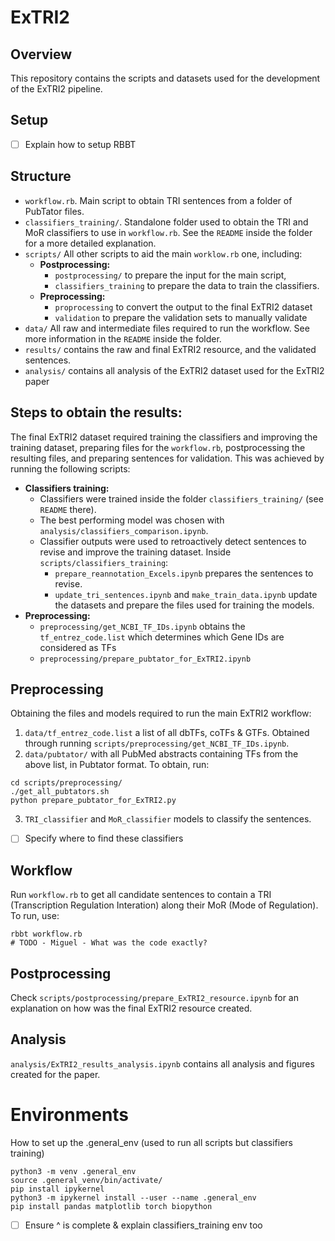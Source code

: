 # ExTRI2

## Overview
This repository contains the scripts and datasets used for the development of the ExTRI2 pipeline.

## Setup
- [ ] Explain how to setup RBBT

## Structure
- `workflow.rb`. Main script to obtain TRI sentences from a folder of PubTator files.
- `classifiers_training/`. Standalone folder used to obtain the TRI and MoR classifiers to use in `workflow.rb`. See the `README` inside the folder for a more detailed explanation.
- `scripts/` All other scripts to aid the main `worklow.rb` one, including:
  - **Postprocessing:** 
    - `postprocessing/` to prepare the input for the main script, 
    - `classifiers_training` to prepare the data to train the classifiers.
  - **Preprocessing:**
    - `proprocessing` to convert the output to the final ExTRI2 dataset
    - `validation` to prepare the validation sets to manually validate
- `data/` All raw and intermediate files required to run the workflow. See more information in the `README` inside the folder.
- `results/` contains the raw and final ExTRI2 resource, and the validated sentences.
- `analysis/` contains all analysis of the ExTRI2 dataset used for the ExTRI2 paper


## Steps to obtain the results:
The final ExTRI2 dataset required training the classifiers and improving the training dataset, preparing files for the `workflow.rb`, postprocessing the resulting files, and preparing sentences for validation. This was achieved by running the following scripts:

- **Classifiers training:** 
    - Classifiers were trained inside the folder `classifiers_training/` (see `README` there). 
    - The best performing model was chosen with `analysis/classifiers_comparison.ipynb`.
    - Classifier outputs were used to retroactively detect sentences to revise and improve the training dataset. Inside `scripts/classifiers_training`:
        - `prepare_reannotation_Excels.ipynb` prepares the sentences to revise.
        - `update_tri_sentences.ipynb` and `make_train_data.ipynb` update the datasets and prepare the files used for training the models.
- **Preprocessing:**
  - `preprocessing/get_NCBI_TF_IDs.ipynb` obtains the `tf_entrez_code.list` which determines which Gene IDs are considered as TFs
  - `preprocessing/prepare_pubtator_for_ExTRI2.ipynb`



## Preprocessing
Obtaining the files and models required to run the main ExTRI2 workflow: 
1. `data/tf_entrez_code.list` a list of all dbTFs, coTFs & GTFs. Obtained through running `scripts/preprocessing/get_NCBI_TF_IDs.ipynb`.
2. `data/pubtator/` with all PubMed abstracts containing TFs from the above list, in Pubtator format. To obtain, run:

```
cd scripts/preprocessing/
./get_all_pubtators.sh
python prepare_pubtator_for_ExTRI2.py
```

3. `TRI_classifier` and `MoR_classifier` models to classify the sentences. 
- [ ] Specify where to find these classifiers


## Workflow
Run `workflow.rb` to get all candidate sentences to contain a TRI (Transcription Regulation Interation) along their MoR (Mode of Regulation). To run, use:

```
rbbt workflow.rb
# TODO - Miguel - What was the code exactly? 
```

## Postprocessing
Check `scripts/postprocessing/prepare_ExTRI2_resource.ipynb` for an explanation on how was the final ExTRI2 resource created.

## Analysis
`analysis/ExTRI2_results_analysis.ipynb` contains all analysis and figures created for the paper.


# Environments
How to set up the .general_env (used to run all scripts but classifiers training)
```
python3 -m venv .general_env
source .general_venv/bin/activate/
pip install ipykernel
python3 -m ipykernel install --user --name .general_env
pip install pandas matplotlib torch biopython
```

- [ ] Ensure ^ is complete & explain classifiers_training env too
